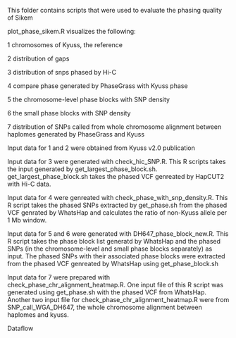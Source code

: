 This folder contains scripts that were used to evaluate the phasing quality of Sikem

plot_phase_sikem.R visualizes the following:

1 chromosomes of Kyuss, the reference

2 distribution of gaps

3 distribution of snps phased by Hi-C

4 compare phase generated by PhaseGrass with Kyuss phase

5 the chromosome-level phase blocks with SNP density

6 the small phase blocks with SNP density

7 distribution of SNPs called from whole chromosome alignment between haplomes generated by PhaseGrass and Kyuss

Input data for 1 and 2 were obtained from Kyuss v2.0 publication

Input data for 3 were generated with check_hic_SNP.R. This R scripts takes the input generated by get_largest_phase_block.sh. get_largest_phase_block.sh takes the phased VCF genreated by HapCUT2 with Hi-C data.

Input data for 4 were genreated with check_phase_with_snp_density.R. This R script takes the phased SNPs extracted by get_phase.sh from the phased VCF genrated by WhatsHap and calculates the ratio of non-Kyuss allele per 1 Mb window.

Input data for 5 and 6 were generated with DH647_phase_block_new.R. This R script takes the phase block list generatd by WhatsHap and the phased SNPs (in the chromosome-level and small phase blocks separately) as input. The phased SNPs with their associated phase blocks were extracted from the phased VCF genreated by WhatsHap using get_phase_block.sh

Input data for 7 were prepared with check_phase_chr_alignment_heatmap.R. One input file of this R script was generated using get_phase.sh with the phased VCF from WhatsHap. Another two input file for check_phase_chr_alignment_heatmap.R were from SNP_call_WGA_DH647, the whole chromosome alignment between haplomes and kyuss.

Dataflow
